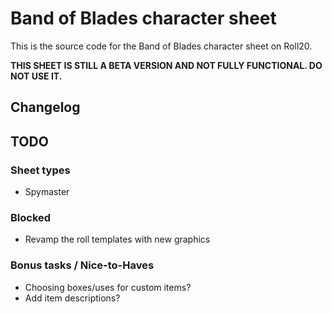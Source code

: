 # Band of Blades character sheet

This is the source code for the Band of Blades character sheet on Roll20.

**THIS SHEET IS STILL A BETA VERSION AND NOT FULLY FUNCTIONAL. DO NOT USE IT.**

## Changelog

## TODO

### Sheet types

- Spymaster

### Blocked

- Revamp the roll templates with new graphics

### Bonus tasks / Nice-to-Haves

- Choosing boxes/uses for custom items?
- Add item descriptions?

